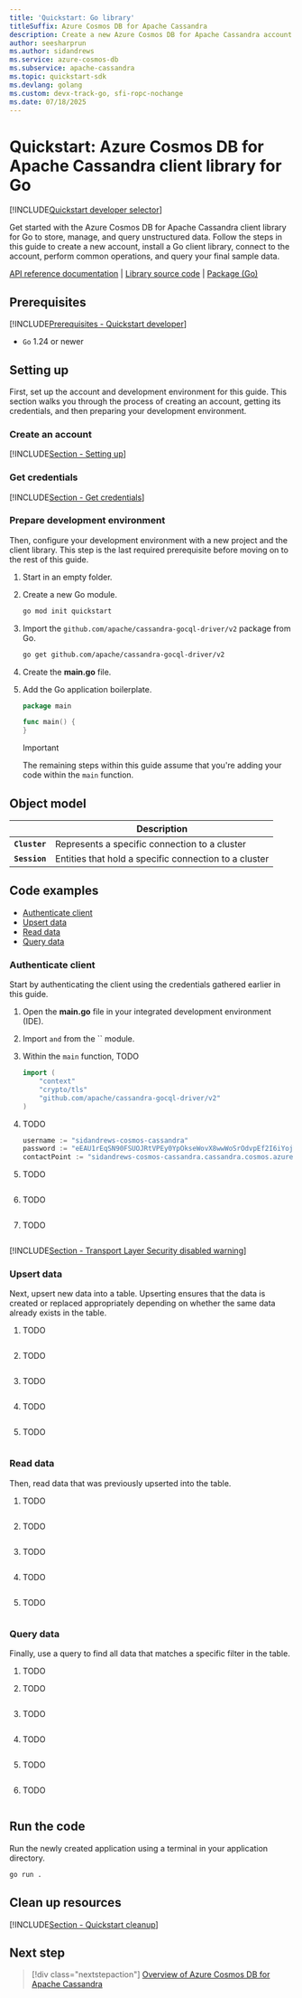 ```yaml
---
title: 'Quickstart: Go library'
titleSuffix: Azure Cosmos DB for Apache Cassandra
description: Create a new Azure Cosmos DB for Apache Cassandra account and connect using the Go library in this quickstart.
author: seesharprun
ms.author: sidandrews
ms.service: azure-cosmos-db
ms.subservice: apache-cassandra
ms.topic: quickstart-sdk
ms.devlang: golang
ms.custom: devx-track-go, sfi-ropc-nochange
ms.date: 07/18/2025
---
```


# Quickstart: Azure Cosmos DB for Apache Cassandra client library for Go

[!INCLUDE[Quickstart developer selector](includes/selector-quickstart-developer.md)]

Get started with the Azure Cosmos DB for Apache Cassandra client library for Go to store, manage, and query unstructured data. Follow the steps in this guide to create a new account, install a Go client library, connect to the account, perform common operations, and query your final sample data.

[API reference documentation](https://pkg.go.dev/github.com/apache/cassandra-gocql-driver/v2#pkg-overview) | [Library source code](https://github.com/apache/cassandra-gocql-driver) | [Package (Go)](https://pkg.go.dev/github.com/apache/cassandra-gocql-driver/v2)

## Prerequisites

[!INCLUDE[Prerequisites - Quickstart developer](../includes/prerequisites-quickstart-developer.md)]

- `Go` 1.24 or newer

## Setting up

First, set up the account and development environment for this guide. This section walks you through the process of creating an account, getting its credentials, and then preparing your development environment.

### Create an account

[!INCLUDE[Section - Setting up](includes/section-quickstart-provision.md)]

### Get credentials

[!INCLUDE[Section - Get credentials](includes/section-quickstart-credentials.md)]

### Prepare development environment

Then, configure your development environment with a new project and the client library. This step is the last required prerequisite before moving on to the rest of this guide.

1. Start in an empty folder.

1. Create a new Go module.

    ```bash
    go mod init quickstart
    ```

1. Import the `github.com/apache/cassandra-gocql-driver/v2` package from Go.

    ```bash
    go get github.com/apache/cassandra-gocql-driver/v2
    ```

1. Create the **main.go** file.

1. Add the Go application boilerplate.

    ```go
    package main
    
    func main() {    
    }
    ```

    > [!IMPORTANT]
    > The remaining steps within this guide assume that you're adding your code within the `main` function.

## Object model

| | Description |
| --- | --- |
| **`Cluster`** | Represents a specific connection to a cluster |
| **`Session`** | Entities that hold a specific connection to a cluster |

## Code examples

- [Authenticate client](#authenticate-client)
- [Upsert data](#upsert-data)
- [Read data](#read-data)
- [Query data](#query-data)

### Authenticate client

Start by authenticating the client using the credentials gathered earlier in this guide.

1. Open the **main.go** file in your integrated development environment (IDE).

1. Import `` and `` from the `` module.

1. Within the `main` function, TODO

    ```go
    import (
        "context"
        "crypto/tls"
        "github.com/apache/cassandra-gocql-driver/v2"
    )
    ```

1. TODO

    ```go
    username := "sidandrews-cosmos-cassandra"
    password := "eEAU1rEqSN90FSUOJRtVPEy0YpOkseWovX8wwWoSrOdvpEf2I6iYojYRtYmynagFgqFlhT05Y0LHACDbWh5GeQ=="
    contactPoint := "sidandrews-cosmos-cassandra.cassandra.cosmos.azure.com"
    ```

1. TODO

    ```go
    
    ```

1. TODO

    ```go
    
    ```

1. TODO

    ```go
    
    ```

[!INCLUDE[Section - Transport Layer Security disabled warning](../includes/section-transport-layer-security-disabled-warning.md)]

### Upsert data

Next, upsert new data into a table. Upserting ensures that the data is created or replaced appropriately depending on whether the same data already exists in the table.

1. TODO

    ```go
    
    ```

1. TODO

    ```go
    
    ```

1. TODO

    ```go
    
    ```

1. TODO

    ```go
    
    ```

1. TODO

    ```go
    
    ```

### Read data

Then, read data that was previously upserted into the table.

1. TODO

    ```go
    
    ```

1. TODO

    ```go
    
    ```

1. TODO

    ```go
    
    ```

1. TODO

    ```go
    
    ```

1. TODO

    ```go
    
    ```

### Query data

Finally, use a query to find all data that matches a specific filter in the table.

1. TODO

1. TODO

    ```go
    
    ```

1. TODO

    ```go
    
    ```

1. TODO

    ```go
    
    ```

1. TODO

    ```go
    
    ```

1. TODO

    ```go
    
    ```

## Run the code

Run the newly created application using a terminal in your application directory.

```bash
go run .
```

## Clean up resources

[!INCLUDE[Section - Quickstart cleanup](includes/section-quickstart-credentials.md)]

## Next step

> [!div class="nextstepaction"]
> [Overview of Azure Cosmos DB for Apache Cassandra](introduction.md)
